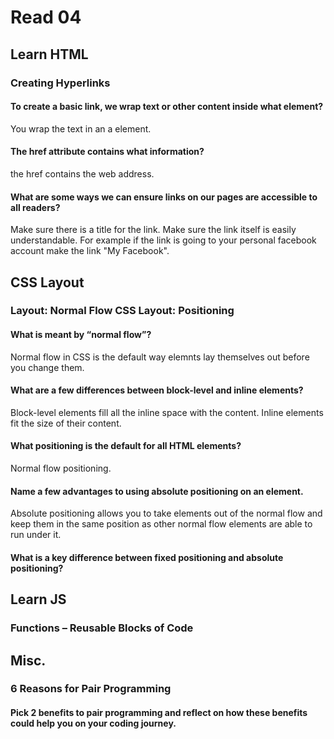 # Read 04

## Learn HTML

### Creating Hyperlinks

#### To create a basic link, we wrap text or other content inside what element?

You wrap the text in an a element.

#### The href attribute contains what information?

the href contains the web address.

#### What are some ways we can ensure links on our pages are accessible to all readers?

Make sure there is a title for the link. Make sure the link itself is easily understandable. For example if the link is going to your personal facebook account make the link "My Facebook".

## CSS Layout

### Layout: Normal Flow CSS Layout: Positioning

#### What is meant by “normal flow”?

Normal flow in CSS is the default way elemnts lay themselves out before you change them.

#### What are a few differences between block-level and inline elements?

Block-level elements fill all the inline space with the content. Inline elements fit the size of their content.

#### What positioning is the default for all HTML elements?

Normal flow positioning.

#### Name a few advantages to using absolute positioning on an element.

Absolute positioning allows you to take elements out of the normal flow and keep them in the same position as other normal flow elements are able to run under it.

#### What is a key difference between fixed positioning and absolute positioning?

## Learn JS

### Functions – Reusable Blocks of Code


## Misc.

### 6 Reasons for Pair Programming

#### Pick 2 benefits to pair programming and reflect on how these benefits could help you on your coding journey.
